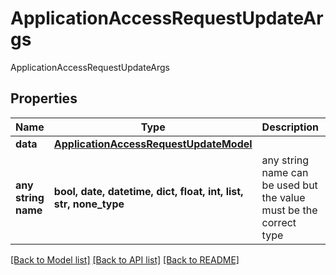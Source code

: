 # ApplicationAccessRequestUpdateArgs

ApplicationAccessRequestUpdateArgs

## Properties
Name | Type | Description | Notes
------------ | ------------- | ------------- | -------------
**data** | [**ApplicationAccessRequestUpdateModel**](ApplicationAccessRequestUpdateModel.md) |  | [optional] 
**any string name** | **bool, date, datetime, dict, float, int, list, str, none_type** | any string name can be used but the value must be the correct type | [optional]

[[Back to Model list]](../README.md#documentation-for-models) [[Back to API list]](../README.md#documentation-for-api-endpoints) [[Back to README]](../README.md)


